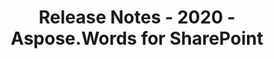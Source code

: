 ﻿---
title: Release Notes - 2020 - Aspose.Words for SharePoint
articleTitle: Release Notes - 2020
linktitle: Release Notes - 2020
description: "Release Notes - 2020 – learn about the latest updates and fixes."
type: docs
weight: 9
url: /sharepoint/release-notes-2020/
---


